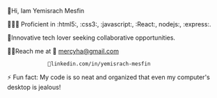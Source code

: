 👋Hi, Iam Yemisrach Mesfin

👩🏽‍💻 Proficient in :html5:, :css3:, :javascript:, :React:, nodejs:, :express:.

🤝Innovative tech lover seeking collaborative opportunities.

👩🏽Reach me at
     📧 mercyha@gmail.com
     
                 🔗linkedin.com/in/yemisrach-mesfin

⚡ Fun fact: My code is so neat and organized that even my computer's desktop is jealous!

    
